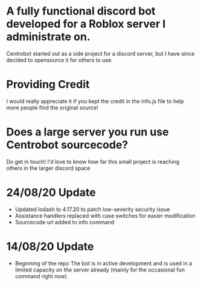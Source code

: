 # A fully functional discord bot developed for a Roblox server I administrate on.
Centrobot started out as a side project for a discord server, but I have since decided to opensource it for others to use.

# Providing Credit
I would really appreciate it if you kept the credit in the info.js file to help more people find the original source!

# Does a large server you run use Centrobot sourcecode?
Do get in touch! I'd love to know how far this small project is reaching others in the larger discord space

# 24/08/20 Update
+ Updated lodash to 4.17.20 to patch low-severity security issue
+ Assistance handlers replaced with case switches for easier modification
+ Sourcecode url added to info command

# 14/08/20 Update
+ Beginning of the repo
The bot is in active development and is used in a limited capacity on the server already (mainly for the occasional fun command right now)
